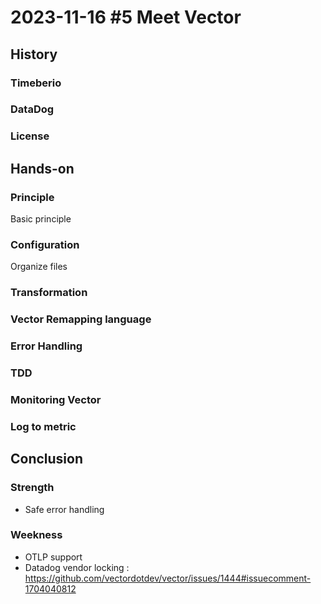 # 2023-11-16 #5 Meet Vector

## History

### Timeberio

### DataDog

### License

## Hands-on

### Principle

Basic principle

### Configuration
Organize files

### Transformation

### Vector Remapping language

### Error Handling

### TDD

### Monitoring Vector

### Log to metric

## Conclusion

### Strength

+ Safe error handling

### Weekness

- OTLP support
- Datadog vendor locking : https://github.com/vectordotdev/vector/issues/1444#issuecomment-1704040812